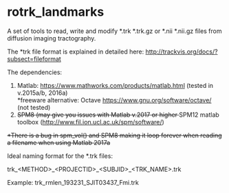 # rotrk_landmarks
A set of tools to read, write and modify *.trk *.trk.gz or *.nii  *.nii.gz files from diffusion imaging tractography. 




The *trk file format is explained in detailed here: 
http://trackvis.org/docs/?subsect=fileformat

The dependencies:
1. Matlab: https://www.mathworks.com/products/matlab.html (tested in v.2015a/b, 2016a) <br/>
   *freeware alternative: Octave https://www.gnu.org/software/octave/ (not tested) <br/>
2. <s>SPM8 (may give you issues with Matlab v.2017 or higher </s> SPM12 matlab toolbox (http://www.fil.ion.ucl.ac.uk/spm/software/)<br>


<s> *There is a bug in spm_vol() and SPM8 making it loop forever when reading a filename when using Matlab 2017a </s>


Ideal naming format for the *.trk files:

trk_\<METHOD>\_\<PROJECTID>\_\<SUBJID>\_\<TRK_NAME>.trk

Example: 
    trk_rmlen_193231_SJIT03437_Fmi.trk




